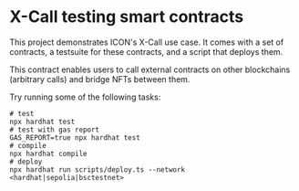 # X-Call testing smart contracts

This project demonstrates ICON's X-Call use case.
It comes with a set of contracts, a testsuite for these contracts, and a script that deploys them.

This contract enables users to call external contracts on other blockchains (arbitrary calls) and bridge NFTs between them.

Try running some of the following tasks:

```shell
# test
npx hardhat test
# test with gas report
GAS_REPORT=true npx hardhat test
# compile
npx hardhat compile
# deploy
npx hardhat run scripts/deploy.ts --network <hardhat|sepolia|bsctestnet>
```
